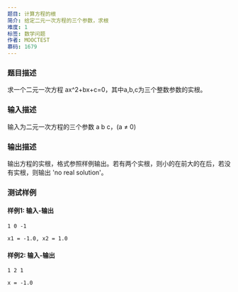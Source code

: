 ```yaml
---
题目: 计算方程的根
简介: 给定二元一次方程的三个参数，求根
难度: 1
标签: 数学问题
作者: MOOCTEST
慕码: 1679
---
```


### 题目描述

求一个二元一次方程 ax^2+bx+c=0，其中a,b,c为三个整数参数的实根。

### 输入描述

输入为二元一次方程的三个参数 a b c，(a ≠ 0)

### 输出描述

输出方程的实根，格式参照样例输出。若有两个实根，则小的在前大的在后，若没有实根，则输出 'no real solution'。

### 测试样例

#### 样例1: 输入-输出

```
1 0 -1
```

```
x1 = -1.0, x2 = 1.0
```

#### 样例2: 输入-输出

```
1 2 1
```

```
x = -1.0
```

